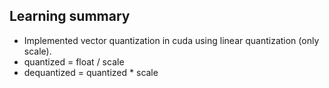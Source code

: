 ## Learning summary

* Implemented vector quantization in cuda using linear quantization (only scale).
* quantized = float / scale
* dequantized = quantized * scale